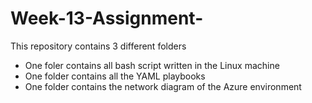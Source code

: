 # Week-13-Assignment-
 
This repository contains 3 different folders
 - One foler contains all bash script written in the Linux machine
 - One folder contains all the YAML playbooks
 - One folder contains the network diagram of the Azure environment
